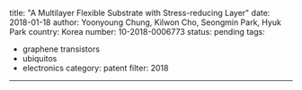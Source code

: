 title: "A Multilayer Flexible Substrate with Stress-reducing Layer"
date: 2018-01-18
author: Yoonyoung Chung, Kilwon Cho, Seongmin Park, Hyuk Park
country: Korea
number: 10-2018-0006773
status: pending
tags:
- graphene transistors
- ubiquitos
- electronics
category: patent
filter: 2018
---